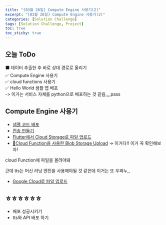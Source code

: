 ```yaml
---
title: "[03월 26일] Compute Engine 사용기(2)"
excerpt: "[03월 26일] Compute Engine 사용기(2)"
categories: [Solution Challenge]
tags: [Solution Challenge, Project]
toc: true
toc_sticky: true
---
```


## 오늘 ToDo

⬛ 데이터 추출한 후 바로 상대 경로로 올리기 <br>
✅ Compute Engine 사용기 <br>
✅ cloud functions 사용기 <br>
✅ Hello World 샘플 앱 배포 <br>
-> 이거는 서비스 자체를 python으로 배포하는 것 같음,,,,pass

## Compute Engine 사용기

- [샘플 코드 배포](https://cloud.google.com/python/docs/getting-started/getting-started-on-compute-engine?hl=ko)
- [전송 만들기](https://cloud.google.com/storage-transfer/docs/create-transfers?hl=ko#cloud-storage)
- [Flutter에서 Cloud Storage로 파일 업로드](https://firebase.google.com/docs/storage/flutter/upload-files?hl=ko)
- [🌟Cloud Function을 사용한 Blob Storage Upload](https://gcp.cloocus.com/gke-%ED%99%98%EA%B2%BD%EC%97%90%EC%84%9C-istio-%EC%84%B8%ED%8C%85-3/) -> 이거다!! 이거 꼭 확인해보자! <br>

cloud Function에 파일을 올려야돼 <br>

근데 tts는 머신 러닝 엔진을 사용해야될 것 같은데 이거는 또 우짜누,, <br>

- [Google Cloud로 파일 업로드](https://sy34.net/google-cloud-functionsreul-sayonghaeboja/)

## ㅎㅎㅎㅎㅎㅎ

- 배포 성공시키기
- tts와 API 배포 하기
